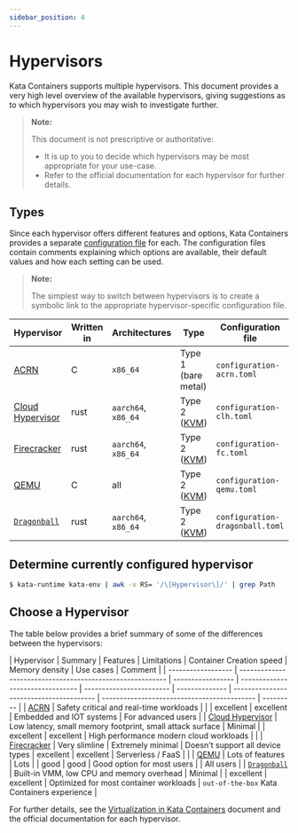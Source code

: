 ```yaml
---
sidebar_position: 4
---
```


# Hypervisors

Kata Containers supports multiple hypervisors. This document provides a very
high level overview of the available hypervisors, giving suggestions as to
which hypervisors you may wish to investigate further.

> **Note:**
>
> This document is not prescriptive or authoritative:
>
> - It is up to you to decide which hypervisors may be most appropriate for
>   your use-case.
> - Refer to the official documentation for each hypervisor for further details.

## Types

Since each hypervisor offers different features and options, Kata Containers
provides a separate
[configuration file](/src/runtime/README.md#configuration)
for each. The configuration files contain comments explaining which options
are available, their default values and how each setting can be used.

> **Note:**
>
> The simplest way to switch between hypervisors is to create a symbolic link
> to the appropriate hypervisor-specific configuration file.

| Hypervisor         | Written in | Architectures       | Type                | Configuration file              |
| ------------------ | ---------- | ------------------- | ------------------- | ------------------------------- |
| [ACRN]             | C          | `x86_64`            | Type 1 (bare metal) | `configuration-acrn.toml`       |
| [Cloud Hypervisor] | rust       | `aarch64`, `x86_64` | Type 2 ([KVM])      | `configuration-clh.toml`        |
| [Firecracker]      | rust       | `aarch64`, `x86_64` | Type 2 ([KVM])      | `configuration-fc.toml`         |
| [QEMU]             | C          | all                 | Type 2 ([KVM])      | `configuration-qemu.toml`       |
| [`Dragonball`]     | rust       | `aarch64`, `x86_64` | Type 2 ([KVM])      | `configuration-dragonball.toml` |

## Determine currently configured hypervisor

```bash
$ kata-runtime kata-env | awk -v RS= '/\[Hypervisor\]/' | grep Path
```

## Choose a Hypervisor

The table below provides a brief summary of some of the differences between
the hypervisors:

| Hypervisor         | Summary                                                   | Features          | Limitations                      | Container Creation speed | Memory density | Use cases                               | Comment                                     |
| ------------------ | --------------------------------------------------------- | ----------------- | -------------------------------- | ------------------------ | -------------- | --------------------------------------- | ------------------------------------------- | --------- |
| [ACRN]             | Safety critical and real-time workloads                   |                   |                                  | excellent                | excellent      | Embedded and IOT systems                | For advanced users                          |
| [Cloud Hypervisor] | Low latency, small memory footprint, small attack surface | Minimal           |                                  | excellent                | excellent      | High performance modern cloud workloads |                                             |
| [Firecracker]      | Very slimline                                             | Extremely minimal | Doesn't support all device types | excellent                | excellent      | Serverless / FaaS                       |                                             |
| [QEMU]             | Lots of features                                          | Lots              |                                  | good                     | good           | Good option for most users              |                                             | All users |
| [`Dragonball`]     | Built-in VMM, low CPU and memory overhead                 | Minimal           |                                  | excellent                | excellent      | Optimized for most container workloads  | `out-of-the-box` Kata Containers experience |

For further details, see the [Virtualization in Kata Containers](design/virtualization.md) document and the official documentation for each hypervisor.

[acrn]: https://projectacrn.org
[cloud hypervisor]: https://github.com/cloud-hypervisor/cloud-hypervisor
[firecracker]: https://github.com/firecracker-microvm/firecracker
[kvm]: https://en.wikipedia.org/wiki/Kernel-based_Virtual_Machine
[qemu]: http://www.qemu-project.org
[`dragonball`]: https://github.com/openanolis/dragonball-sandbox
